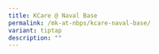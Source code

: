 ```yaml
---
title: KCare @ Naval Base
permalink: /mk-at-nbps/kcare-naval-base/
variant: tiptap
description: ""
---
```

